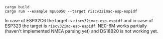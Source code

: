 ```
cargo build
cargo run --example mpu6050 --target riscv32imac-esp-espidf
```

In case of ESP32C6 the target is `riscv32imac-esp-espidf` and in case of ESP323 the target is `riscv32imc-esp-espidf`. NE0-6M works partially (haven't implemented NMEA parsing yet) and DS18B20 is not working yet.
